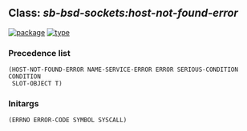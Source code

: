 ## Class: ***sb-bsd-sockets:host-not-found-error***
[![package](https://img.shields.io/badge/Package-SB--BSD--SOCKETS-5f9ea0.svg?style=social&colorA=999999)](../) [![type](https://img.shields.io/badge/Type-Class-5f9ea0.svg?style=social&colorA=999999)](../#class) 
### Precedence list
```
(HOST-NOT-FOUND-ERROR NAME-SERVICE-ERROR ERROR SERIOUS-CONDITION CONDITION
 SLOT-OBJECT T)
```
### Initargs
```
(ERRNO ERROR-CODE SYMBOL SYSCALL)
```
